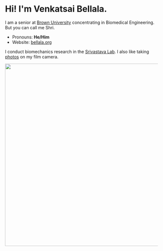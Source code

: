 # Hi! I'm Venkatsai Bellala.

I am a senior at [Brown University](https://www.brown.edu/) concentrating in Biomedical Engineering. But you can call me Shri.

- Pronouns: **He/Him**
- Website: [bellala.org](https://bellala.org)

I conduct biomechanics research in the [Srivastava Lab](https://sites.brown.edu/srivastavalab/). I also like taking [photos](https://bellala.org/photos) on my film camera.

<div align="center">
  <img src="https://bellala.org/img/film/rochester-1/000067900030.jpg"/ width='600'>
</div>
